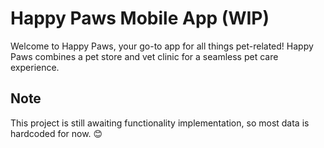 # Happy Paws Mobile App (WIP)

Welcome to Happy Paws, your go-to app for all things pet-related! Happy Paws combines a pet store and vet clinic for a seamless pet care experience.

## Note

This project is still awaiting functionality implementation, so most data is hardcoded for now. 😊
